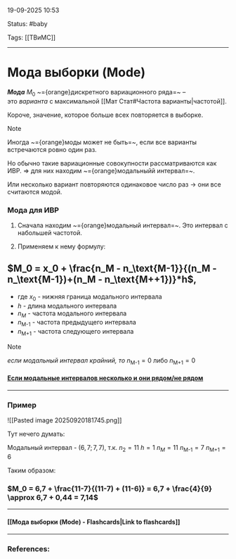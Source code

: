 
19-09-2025 10:53

Status: #baby 

Tags: [[ТВиМС]]

---
# Мода выборки (Mode)

**_Мода_** $M_0$ ~={orange}дискретного вариационного ряда=~ – это _варианта_ с максимальной [[Мат Стат#Частота варианты|частотой]].

Короче, значение, которое больше всех повторяется в выборке.

> [!note] 
> Иногда ~={orange}моды может не быть=~, если все варианты встречаются ровно один раз.
> 
>Но обычно такие вариационные совокупности рассматриваются как ИВР. => для них находим ~={orange}модальныйй интервал=~.
>
> Или несколько вариант повторяются одинаковое число раз -> они все считаются модой. 
> 


### Мода для ИВР

1. Сначала находим ~={orange}модальный интервал=~. 
	Это интервал с набольшей частотой.
	
2. Применяем к нему формулу:
	
## $M_0 = x_0 + \frac{n_M - n_\text{M-1}}{(n_M - n_\text{M-1})+(n_M - n_\text{M++1})}*h$,
	
- где $x_0$ - нижняя граница модального интервала
- $h$ - длина модального интервала
- $n_M$ - частота модального интервала
- $n_\text{M-1}$ - частота предыдущего интервала
- $n_\text{M+1}$ - частота следующего интервала

> [!note] 
> _если модальный интервал крайний, то_ $n_\text{M-1} =0$ либо $n_\text{M+1} = 0$
> 


#### [Если модальные интервалов несколько и они рядом/не рядом](https://mathprofi.ru/moda_mediana_generalnaya_i_vyborochnaya_srednyaya.html#ismome)


---

### Пример

![[Pasted image 20250920181745.png]]

Тут нечего думать:

Модальный интервал - $(6,7; 7,7) \text{,    т.к. } n_2 = 11$
$h = 1$
$n_M=11$ 
$n_\text{M-1} = 7$ 
$n_\text{M+1} = 6$

Таким образом:

### $M_0 = 6,7 + \frac{11-7}{(11-7) + (11-6)} = 6,7 + \frac{4}{9} \approx 6,7 + 0,44 = 7,14$

----
#### [[Мода выборки (Mode) - Flashcards|Link to flashcards]]



---
### References:

